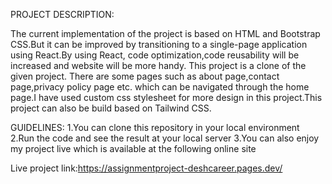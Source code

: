 <!---project-description--->

PROJECT DESCRIPTION:

The current implementation of the project is based on HTML and Bootstrap CSS.But it can be improved by transitioning to a single-page application using React.By using React, code optimization,code reusability will be increased and website will be more handy. This project is a clone of the given project. There are some pages such as about page,contact page,privacy policy page etc. which can be navigated through the home page.I have used custom css stylesheet for more design in this project.This project can also be build based on Tailwind CSS.

GUIDELINES:
1.You can clone this repository in your local environment
2.Run the code and see the result at your local server
3.You can also enjoy my project live which is available at the following online site

Live project link:https://assignmentproject-deshcareer.pages.dev/
